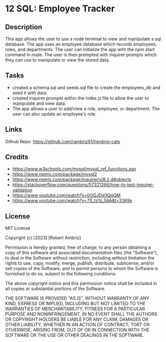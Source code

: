# 12 SQL: Employee Tracker


## Description

This app allows the user to use a node terminal to view and manipulate a sql database. The app uses an employee database which records employees, roles, and departments. The user can initialize the app with the npm start command in node. The user is then prompted with inquirer prompts which they can use to manipulate or view the stored data.

## Tasks 

- created a schema.sql and seeds.sql file to create the employees_db and seed it with data.
- created inquirer prompts within the index.js file to allow the user to manipulate and view data.
- The app allows a user to add/view a role, employee, or department. The user can also update an employee's role.

## Links

Github Repo: https://github.com/rambriz91/herding-cats

## Credits
- https://www.w3schools.com/mysql/mysql_ref_functions.asp
- https://www.npmjs.com/package/mysql2
- https://www.npmjs.com/package/inquirer/v/8.2.4#objects
- https://stackoverflow.com/questions/57321266/how-to-test-inquirer-validation
- https://www.youtube.com/watch?v=0OQJDd3QqQM
- https://www.youtube.com/watch?v=7S_tz1z_5bA&t=3369s
## License

MIT License

Copyright (c) [2023] [Robert Ambriz]

Permission is hereby granted, free of charge, to any person obtaining a copy
of this software and associated documentation files (the "Software"), to deal
in the Software without restriction, including without limitation the rights
to use, copy, modify, merge, publish, distribute, sublicense, and/or sell
copies of the Software, and to permit persons to whom the Software is
furnished to do so, subject to the following conditions:

The above copyright notice and this permission notice shall be included in all
copies or substantial portions of the Software.

THE SOFTWARE IS PROVIDED "AS IS", WITHOUT WARRANTY OF ANY KIND, EXPRESS OR
IMPLIED, INCLUDING BUT NOT LIMITED TO THE WARRANTIES OF MERCHANTABILITY,
FITNESS FOR A PARTICULAR PURPOSE AND NONINFRINGEMENT. IN NO EVENT SHALL THE
AUTHORS OR COPYRIGHT HOLDERS BE LIABLE FOR ANY CLAIM, DAMAGES OR OTHER
LIABILITY, WHETHER IN AN ACTION OF CONTRACT, TORT OR OTHERWISE, ARISING FROM,
OUT OF OR IN CONNECTION WITH THE SOFTWARE OR THE USE OR OTHER DEALINGS IN THE
SOFTWARE.